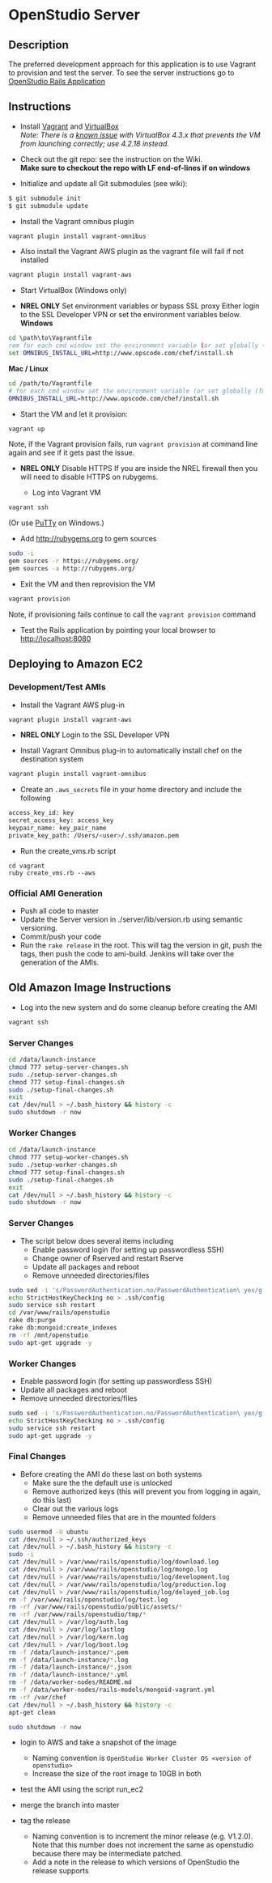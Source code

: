 # OpenStudio Server

## Description
The preferred development approach for this application is to use Vagrant to provision and test the server.  To see the server instructions go to [OpenStudio Rails Application](./openstudio-server/README.md)

## Instructions

- Install [Vagrant] and [VirtualBox]  
  *Note: There is a [known issue](https://github.com/mitchellh/vagrant/issues/2392) with VirtualBox 4.3.x that prevents the VM from launching correctly; use 4.2.18 instead.*
  
[Vagrant]: http://www.vagrantup.com/ "Vagrant"
[VirtualBox]: https://www.virtualbox.org/ "VirtualBox"

- Check out the git repo: see the instruction on the Wiki.  
  **Make sure to checkout the repo with LF end-of-lines if on windows**

- Initialize and update all Git submodules (see wiki):
```sh
$ git submodule init
$ git submodule update
```

- Install the Vagrant omnibus plugin

```sh
vagrant plugin install vagrant-omnibus
```

- Also install the Vagrant AWS plugin as the vagrant file will fail if not installed 

```sh
vagrant plugin install vagrant-aws
```

- Start VirtualBox (Windows only)

- **NREL ONLY** Set environment variables or bypass SSL proxy
Either login to the SSL Developer VPN or set the environment variables below.
  **Windows**  
```bat
cd \path\to\Vagrantfile
rem for each cmd window set the environment variable (or set globally (for NREL only)
set OMNIBUS_INSTALL_URL=http://www.opscode.com/chef/install.sh

```
  **Mac / Linux**  
```sh
cd /path/to/Vagrantfile
# for each cmd window set the environment variable (or set globally (for NREL only)
OMNIBUS_INSTALL_URL=http://www.opscode.com/chef/install.sh
```

- Start the VM and let it provision:  
```sh
vagrant up
```
  Note, if the Vagrant provision fails, run `vagrant provision` at command line again and see if it gets past the issue.

- **NREL ONLY** Disable HTTPS
If you are inside the NREL firewall then you will need to disable HTTPS on rubygems. 

  - Log into Vagrant VM  
  
```sh
vagrant ssh
```
  
  (Or use [PuTTy](http://stackoverflow.com/questions/9885108/ssh-to-vagrant-box-in-windows) on Windows.)

  - Add http://rubygems.org to gem sources
  
```sh
sudo -i
gem sources -r https://rubygems.org/
gem sources -a http://rubygems.org/
```

  - Exit the VM and then reprovision the VM
  
```sh
vagrant provision
```

  Note, if provisioning fails continue to call the `vagrant provision` command

- Test the Rails application by pointing your local browser to [http://localhost:8080](http://localhost:8080)

## Deploying to Amazon EC2

### Development/Test AMIs

- Install the Vagrant AWS plug-in 

```sh
vagrant plugin install vagrant-aws
```

- **NREL ONLY** Login to the SSL Developer VPN

- Install Vagrant Omnibus plug-in to automatically install chef on the destination system

```sh
vagrant plugin install vagrant-omnibus
```

- Create an `.aws_secrets` file in your home directory and include the following

```sh
access_key_id: key
secret_access_key: access_key
keypair_name: key_pair_name
private_key_path: /Users/<user>/.ssh/amazon.pem
```

- Run the create_vms.rb script

```
cd vagrant
ruby create_vms.rb --aws
```

### Official AMI Generation

- Push all code to master
- Update the Server version in ./server/lib/version.rb using semantic versioning.
- Commit/push your code
- Run the `rake release` in the root. 
  This will tag the version in git, push the tags, then push the code to ami-build.  Jenkins will take over the generation of the AMIs.


## Old Amazon Image Instructions


- Log into the new system and do some cleanup before creating the AMI

```sh
vagrant ssh
```

### Server Changes

```sh
cd /data/launch-instance
chmod 777 setup-server-changes.sh
sudo ./setup-server-changes.sh
chmod 777 setup-final-changes.sh
sudo ./setup-final-changes.sh
exit
cat /dev/null > ~/.bash_history && history -c
sudo shutdown -r now
```

### Worker Changes

```sh
cd /data/launch-instance
chmod 777 setup-worker-changes.sh
sudo ./setup-worker-changes.sh
chmod 777 setup-final-changes.sh
sudo ./setup-final-changes.sh
exit
cat /dev/null > ~/.bash_history && history -c
sudo shutdown -r now
```

### Server Changes
- The script below does several items including
  + Enable password login (for setting up passwordless SSH)
  + Change owner of Rserved and restart Rserve 
  + Update all packages and reboot
  + Remove unneeded directories/files


```sh
sudo sed -i 's/PasswordAuthentication.no/PasswordAuthentication\ yes/g' /etc/ssh/sshd_config
echo StrictHostKeyChecking no > .ssh/config
sudo service ssh restart
cd /var/www/rails/openstudio
rake db:purge
rake db:mongoid:create_indexes
rm -rf /mnt/openstudio
sudo apt-get upgrade -y
```

### Worker Changes
  + Enable password login (for setting up passwordless SSH)
  + Update all packages and reboot
  + Remove unneeded directories/files


```sh
sudo sed -i 's/PasswordAuthentication.no/PasswordAuthentication\ yes/g' /etc/ssh/sshd_config
echo StrictHostKeyChecking no > .ssh/config
sudo service ssh restart
sudo apt-get upgrade -y
```

### Final Changes
- Before creating the AMI do these last on both systems
  + Make sure the the default use is unlocked
  + Remove authorized keys (this will prevent you from logging in again, do this last)
  + Clear out the various logs
  + Remove unneeded files that are in the mounted folders

```sh
sudo usermod -U ubuntu
cat /dev/null > ~/.ssh/authorized_keys
cat /dev/null > ~/.bash_history && history -c
sudo -i
cat /dev/null > /var/www/rails/openstudio/log/download.log
cat /dev/null > /var/www/rails/openstudio/log/mongo.log
cat /dev/null > /var/www/rails/openstudio/log/development.log
cat /dev/null > /var/www/rails/openstudio/log/production.log
cat /dev/null > /var/www/rails/openstudio/log/delayed_job.log
rm -f /var/www/rails/openstudio/log/test.log
rm -rf /var/www/rails/openstudio/public/assets/*
rm -rf /var/www/rails/openstudio/tmp/*
cat /dev/null > /var/log/auth.log
cat /dev/null > /var/log/lastlog
cat /dev/null > /var/log/kern.log
cat /dev/null > /var/log/boot.log
rm -f /data/launch-instance/*.pem
rm -f /data/launch-instance/*.log
rm -f /data/launch-instance/*.json
rm -f /data/launch-instance/*.yml
rm -f /data/worker-nodes/README.md
rm -f /data/worker-nodes/rails-models/mongoid-vagrant.yml
rm -rf /var/chef
cat /dev/null > ~/.bash_history && history -c
apt-get clean

sudo shutdown -r now
```

- login to AWS and take a snapshot of the image
  + Naming convention is `OpenStudio Worker Cluster OS <version of openstudio>`
  + Increase the size of the root image to 10GB in both

- test the AMI using the script run_ec2
- merge the branch into master
- tag the release 
  + Naming convention is to increment the minor release (e.g. V1.2.0).  Note that this number does not increment the same as openstudio because there may be intermediate patched. 
  + Add a note in the release to which versions of OpenStudio the release supports


